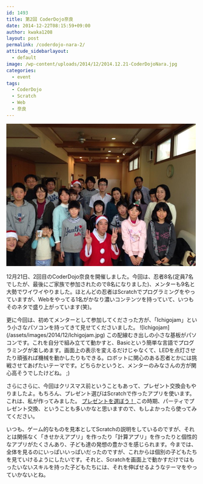 ```yaml
---
id: 1493
title: 第2回 CoderDojo奈良
date: 2014-12-22T08:15:59+09:00
author: kwaka1208
layout: post
permalink: /coderdojo-nara-2/
attitude_sidebarlayout:
  - default
image: /wp-content/uploads/2014/12/2014.12.21-CoderDojoNara.jpg
categories:
  - event
tags:
  - CoderDojo
  - Scratch
  - Web
  - 奈良
---
```

![2014.12.21-CoderDojoNara](/assets/images/2014/12/2014.12.21-CoderDojoNara.jpg)
<p>
12月21日、2回目のCoderDojo奈良を開催しました。今回は、忍者8名(定員7名でしたが、最後にご家族で参加されたので8名になりました)、メンターも9名と大勢でワイワイやりました。ほとんどの忍者はScratchでプログラミングをやっていますが、Webをやってる1名がかなり濃いコンテンツを持っていて、いつもそのネタで盛り上がっています(笑)。
</p>
<p>
更に今回は、初めてメンターとして参加してくださった方が、「Ichigojam」という小さなパソコンを持ってきて見せてくださいました。
![Ichigojam](/assets/images/2014/12/Ichigojam.jpg)
この配線むき出しの小さな基板がパソコンです。これを自分で組み立てて動かすと、Basicという簡単な言語でプログラミングが楽しめます。画面上の表示を変えるだけじゃなくて、LEDを点灯させたり頑張れば機械を動かしたりもできる。ロボットに関心のある忍者とかには挑戦させてあげたいテーマです。どちらかというと、メンターのみなさんの方が関心高そうでしたけどね。 ;)
</p>
<p>
さらにさらに、今回はクリスマス前ということもあって、プレゼント交換会もやりましたよ。もちろん、プレゼント選びはScratchで作ったアプリを使います。これは、私が作ってみました。
<a href="http://scratch.mit.edu/projects/36874952/">プレゼントを選ぼう！
</a>
この時期、パーティでプレゼント交換、ということも多いかなと思いますので、もしよかったら使ってみてください。
</p>
<p>
いつも、ゲーム的なものを見本としてScratchの説明をしているのですが、それとは関係なく「きせかえアプリ」を作ったり「計算アプリ」を作ったりと個性的なアプリがたくさんあり、子ども達の発想の豊かさを感じられます。今までは、全体を見るのにいっぱいいっぱいだったのですが、これからは個別の子どもたちを見ていけるようにしたいです。それと、Scratchを画面上で動かすだけではもったいないスキルを持った子どもたちには、それを伸ばせるようなテーマをやっていかないとね。
</p>